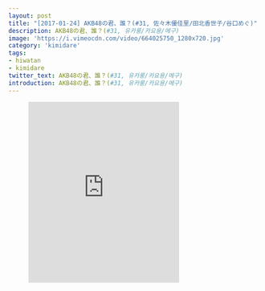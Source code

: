 ```yaml
---
layout: post
title: "[2017-01-24] AKB48の君、誰？(#31, 佐々木優佳里/田北香世子/谷口めぐ)"
description: AKB48の君、誰？(#31, 유카룽/카요용/메구)
image: 'https://i.vimeocdn.com/video/664025750_1280x720.jpg'
category: 'kimidare'
tags:
- hiwatan
- kimidare
twitter_text: AKB48の君、誰？(#31, 유카룽/카요용/메구)
introduction: AKB48の君、誰？(#31, 유카룽/카요용/메구)
---
```

<figure class="video_container">
<iframe src="https://player.vimeo.com/video/240671431" height="360" frameborder="0" webkitallowfullscreen mozallowfullscreen allowfullscreen></iframe>
</figure>
